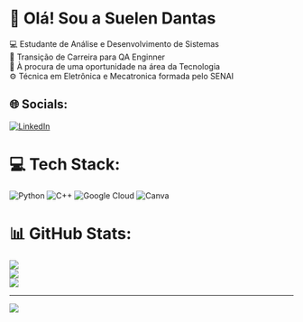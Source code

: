 # 💫 Olá! Sou a Suelen Dantas
💻​ Estudante de Análise e Desenvolvimento de Sistemas<br>
🔁 Transição de Carreira para QA Enginner<br>
🤝 À procura de uma oportunidade na área da Tecnologia<br>
⚙️ Técnica em Eletrônica e Mecatronica formada pelo SENAI<br>



## 🌐 Socials:
[![LinkedIn](https://img.shields.io/badge/LinkedIn-%230077B5.svg?logo=linkedin&logoColor=white)](https://linkedin.com/in/linkedin.com/in/suelenteixeiradantas) 

# 💻 Tech Stack:
![Python](https://img.shields.io/badge/python-3670A0?style=plastic&logo=python&logoColor=ffdd54) ![C++](https://img.shields.io/badge/c++-%2300599C.svg?style=plastic&logo=c%2B%2B&logoColor=white) ![Google Cloud](https://img.shields.io/badge/GoogleCloud-%234285F4.svg?style=plastic&logo=google-cloud&logoColor=white) ![Canva](https://img.shields.io/badge/Canva-%2300C4CC.svg?style=plastic&logo=Canva&logoColor=white)
# 📊 GitHub Stats:
![](https://github-readme-stats.vercel.app/api?username=DantasST&theme=midnight-purple&hide_border=false&include_all_commits=false&count_private=false)<br/>
![](https://github-readme-streak-stats.herokuapp.com/?user=DantasST&theme=midnight-purple&hide_border=false)<br/>
![](https://github-readme-stats.vercel.app/api/top-langs/?username=DantasST&theme=midnight-purple&hide_border=false&include_all_commits=false&count_private=false&layout=compact)

---
[![](https://visitcount.itsvg.in/api?id=DantasST&icon=8&color=12)](https://visitcount.itsvg.in)

<!-- Proudly created with GPRM ( https://gprm.itsvg.in ) -->
